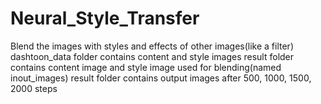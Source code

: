# Neural_Style_Transfer
Blend the images with styles and effects of other images(like a filter)
dashtoon_data folder contains content and style images
result folder contains content image and style image used for blending(named inout_images)
result folder contains output images after 500, 1000, 1500, 2000 steps
